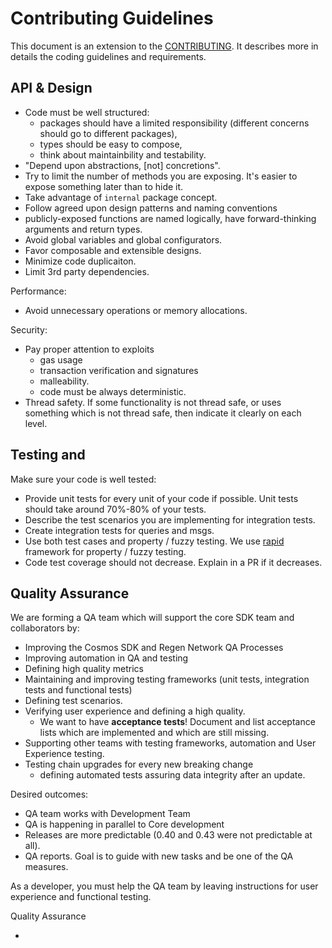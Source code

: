 # Contributing Guidelines

This document is an extension to the [CONTRIBUTING](./CONTRIBUTING.md). It describes more in details the coding guidelines and requirements.

## API & Design

+ Code must be well structured:
  + packages should have a limited responsibility (different concerns should go to different packages),
  + types should be easy to compose,
  + think about maintainbility and testability.
+ "Depend upon abstractions, [not] concretions".
+ Try to limit the number of methods you are exposing. It's easier to expose something later than to hide it.
+ Take advantage of `internal` package concept.
+ Follow agreed upon design patterns and naming conventions
+ publicly-exposed functions are named logically, have forward-thinking arguments and return types.
+ Avoid global variables and global configurators.
+ Favor composable and extensible designs.
+ Minimize code duplicaiton.
+ Limit 3rd party dependencies.

Performance:
+ Avoid unnecessary operations or memory allocations.


Security:
+ Pay proper attention to exploits
  + gas usage
  + transaction verification and signatures
  + malleability.
  + code must be always deterministic.
+ Thread safety. If some functionality is not thread safe, or uses something which is not thread safe, then indicate it clearly on each level.


## Testing and

Make sure your code is well tested:
+ Provide unit tests for every unit of your code if possible. Unit tests should take around 70%-80% of your tests.
+ Describe the test scenarios you are implementing for integration tests.
+ Create integration tests for queries and msgs.
+ Use both test cases and property / fuzzy testing. We use [rapid](pgregory.net/rapid) framework for property / fuzzy testing.
+ Code test coverage should not decrease. Explain in a PR if it decreases.



## Quality Assurance

We are forming a QA team which will support the core SDK team and collaborators by:
- Improving the Cosmos SDK and Regen Network QA Processes
- Improving automation in QA and testing
- Defining high quality metrics
- Maintaining and improving testing frameworks (unit tests, integration tests and functional tests)
- Defining test scenarios.
- Verifying user experience and defining a high quality.
    - We want to have **acceptance tests**! Document and list acceptance lists which are implemented and which are still missing.
- Supporting other teams with testing frameworks, automation and User Experience testing.
- Testing chain upgrades for every new breaking change
    - defining automated tests assuring data integrity after an update.

Desired outcomes:

- QA team works with Development Team
- QA is happening in parallel to Core development
- Releases are more predictable (0.40 and 0.43 were not predictable at all).
- QA reports. Goal is to guide with new tasks and be one of the QA measures.


As a developer, you must help the QA team by leaving instructions for user experience and functional testing.

Quality Assurance

+
